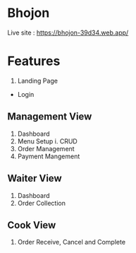 # Bhojon

Live site : https://bhojon-39d34.web.app/

# Features

1. Landing Page
  - Login

## Management View

1. Dashboard
2. Menu Setup
  i. CRUD
3. Order Management
4. Payment Mangement


## Waiter View

1. Dashboard
2. Order Collection

## Cook View

1. Order Receive, Cancel and Complete
